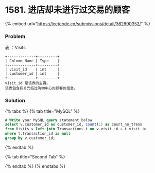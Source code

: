 # 1581. 进店却未进行过交易的顾客

{% embed url="https://leetcode.cn/submissions/detail/362890352/" %}

### Problem

表 ：Visits

```
+-------------+---------+
| Column Name | Type    |
+-------------+---------+
| visit_id    | int     |
| customer_id | int     |
+-------------+---------+
visit_id 是该表的主键。
该表包含有关光临过购物中心的顾客的信息。
```



### Solution

{% tabs %}
{% tab title="MySQL" %}
```sql
# Write your MySQL query statement below
select v.customer_id as customer_id, count(1) as count_no_trans 
from Visits v left join Transactions t on v.visit_id = t.visit_id 
where t.transaction_id is null 
group by v.customer_id;
```
{% endtab %}

{% tab title="Second Tab" %}

{% endtab %}
{% endtabs %}

